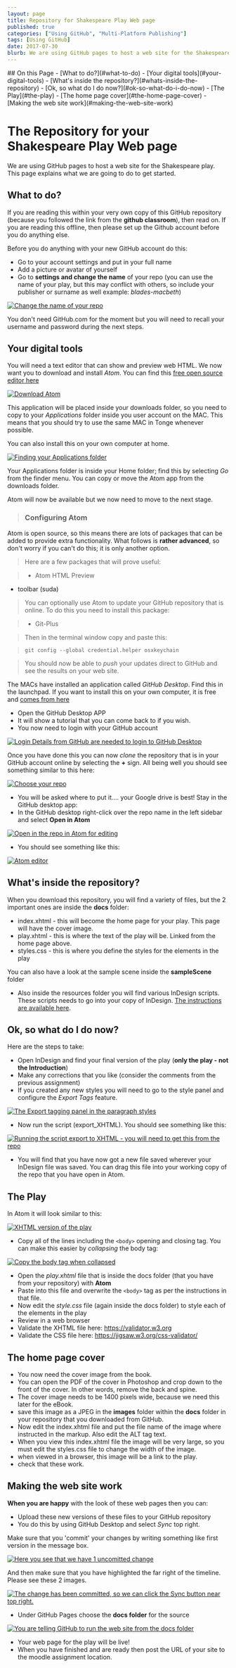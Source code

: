 ```yaml
---
layout: page
title: Repository for Shakespeare Play Web page
published: true
categories: ["Using GitHub", "Multi-Platform Publishing"]
tags: [Using GitHub]
date: 2017-07-30
blurb: We are using GitHub pages to host a web site for the Shakespeare play. This page explains what we are going to do to get started.
---
```

<!-- TOC depthFrom:2 depthTo:2 withLinks:1 updateOnSave:1 orderedList:0 -->
<section class='toc'>
## On this Page
- [What to do?](#what-to-do)
- [Your digital tools](#your-digital-tools)
- [What's inside the repository?](#whats-inside-the-repository)
- [Ok, so what do I do now?](#ok-so-what-do-i-do-now)
- [The Play](#the-play)
- [The home page cover](#the-home-page-cover)
- [Making the web site work](#making-the-web-site-work)

</section><!-- /TOC -->

# The Repository for your Shakespeare Play Web page

We are using GitHub pages to host a web site for the Shakespeare play. This page explains what we are going to do to get started.

## What to do?
If you are reading this within your very own copy of this GitHub repository (because you followed the link from the **github classroom**), then read on. If you are reading this offline, then please set up the Github account before you do anything else.

Before you do anything with your new GitHub account do this:

- Go to your account settings and put in your full name
- Add a picture or avatar of yourself
- Go to **settings and change the name** of your repo (you can use the name of your play, but this may conflict with others, so include your publisher or surname as well example: _blades-macbeth_)

[![Change the name of your repo](/images/2017/01/changethenameofRepo.png)](/images/2017/01/changethenameofRepo.png)

You don't need GitHub.com for the moment but you will need to recall your username and password during the next steps.

## Your digital tools
You will need a text editor that can show and preview web HTML. We now want you to download and install _Atom_. You can find this [free open source editor here][9ef5b049]

  [9ef5b049]: https://atom.io "grab Atom"

[![Download Atom](/images/2017/01/downloadAtom.png)](/images/2017/01/downloadAtom.png)

This application will be placed inside your downloads folder, so you need to copy to your _Applications_ folder inside you user account on the MAC. This means that you should try to use the same MAC in Tonge whenever possible.

You can also install this on your own computer at home.

[![Finding your Applications folder](/images/2017/01/yourHomefolder.png)](/images/2017/01/yourHomefolder.png)

Your Applications folder is inside your Home folder; find this by selecting _Go_ from the finder menu. You can copy or move the Atom app from the downloads folder.

Atom will now be available but we now need to move to the next stage.

> ### Configuring Atom
Atom is open source, so this means there are lots of packages that can be added to provide extra functionality. What follows is **rather advanced**, so don't worry if you can't do this; it is only another option.

> Here are a few packages that will prove useful:

> - Atom HTML Preview
- toolbar (suda)

> You can optionally use Atom to update your GitHub repository that is online. To do this you need to install this package:

> - Git-Plus

> Then in the terminal window copy and paste this:

> `git config --global credential.helper osxkeychain`

> You should now be able to _push_ your updates direct to GitHub and see the results on your web site.

The MACs have installed an application called _GitHub Desktop_. Find this in the launchpad. If you want to install this on your own computer, it is free and [comes from here][c6de3c27]

  [c6de3c27]: https://desktop.github.com "grab GithUb Desktop"

- Open the GitHub Desktop APP
- It will show a tutorial that you can come back to if you wish.
- You now need to login with your GitHub account


[![Login Details from GitHub are needed to login to GitHub Desktop](/images/2017/01/providetourLoginDetailsfromGitHub.png)](/images/2017/01/providetourLoginDetailsfromGitHub.png)

Once you have done this you can now _clone_ the repository that is in your GitHub account online by selecting the **+** sign. All being well you should see something similar to this here:

[![Choose your repo](/images/2017/01/clone.png)](/images/2017/01/clone.png)


- You will be asked where to put it…. your Google drive is best! Stay in the GitHub desktop app:
- In the GitHub desktop right-click over the repo name in the left sidebar and select **Open in Atom**

[![Open in the repo in Atom for editing](/images/2017/01/openyourrepoinAtom.png)](/images/2017/01/openyourrepoinAtom.png)

- You should see something like this:

[![Atom editor](/images/2017/01/atom.png)](/images/2017/01/atom.png)

## What's inside the repository?
When you download this repository, you will find a variety of files, but the 2 important ones are inside the **docs** folder:

- index.xhtml - this will become the home page for your play. This page will have the cover image.
- play.xhtml - this is where the text of the play will be. Linked from the home page above.
- styles.css -  this is where you define the styles for the elements in the play

You can also have a look at the sample scene inside the **sampleScene** folder

- Also inside the resources folder you will find various InDesign scripts. These scripts needs to go into your copy of InDesign. [The instructions are available here][8a498dac].

  [8a498dac]: resources/README.md "help with the scripts"

## Ok, so what do I do now?
Here are the steps to take:

- Open InDesign and find your final version of the play (**only the play - not the Introduction**)
- Make any corrections that you like (consider the comments from the previous assignment)
- If you created any new styles you will need to go to the style panel and configure the _Export Tags_ feature.

[![The Export tagging panel in the paragraph styles](/images/2017/01/export_tagging.png)](/images/2017/01/export_tagging.png)

- Now run the script (export_XHTML). You should see something like this:

[![Running the script export to XHTML - you will need to get this from the repo](/images/2017/01/export_toXHTML.png)](/images/2017/01/export_toXHTML.png)

- You will find that you have now got a new file saved wherever your InDesign file was saved. You can drag this file into your working copy of the repo that you have open in Atom.

## The Play

In Atom it will look similar to this:

[![XHTML version of the play](/images/2017/01/yourexportedplay.png)](/images/2017/01/yourexportedplay.png)

- Copy all of the lines including the `<body>` opening and closing tag. You can make this easier by _collapsing_ the body tag:

[![Copy the body tag when collapsed](/images/2017/01/copycollapsedBody_tag.png)](/images/2017/01/copycollapsedBody_tag.png)


- Open the _play.xhtml_ file that is inside the docs folder (that you have from your repository) with **Atom**
- Paste into this file and overwrite the `<body>` tag as per the instructions in that file.
- Now edit the _style.css_ file (again inside the docs folder) to style each of the elements in the play
- Review in a web browser
- Validate the XHTML file here: https://validator.w3.org
- Validate the CSS file here: https://jigsaw.w3.org/css-validator/

## The home page cover
- You now need the cover image from the book.
- You can open the PDF of the cover in Photoshop and crop down to the front of the cover. In other words, remove the back and spine.
- The cover image needs to be 1400 pixels wide, because we need this later for the eBook.
- save this image as a JPEG in the **images** folder within the **docs** folder in your repository that you downloaded from GitHub.
- Now edit the index.xhtml file and put the file name of the image where instructed in the markup. Also edit the ALT tag text.
- When you view this index.xhtml file the image will be very large, so you must edit the styles.css file to change the width of the image.
- when viewed in a browser, this image will be a link to the play.
- check that these work.

## Making the web site work
**When you are happy** with the look of these web pages then you can:
- Upload these new versions of these files to your GitHub repository
- You do this by using GitHub Desktop and select _Sync_ top right.

Make sure that you 'commit' your changes by writing something like first version in the message box.

[![Here you see that we have 1 uncomitted change](/images/2017/02/githubdesktop1.png)](/images/2017/02/githubdesktop1.png)

And then make sure that you have highlighted the far right of the timeline. Please see these 2 images.

[![The change has been committed, so we can click the Sync button near top right.](/images/2017/02/githubdesktop2.png)](/images/2017/02/githubdesktop2.png)

- Under GitHub Pages choose the **docs folder** for the source

[![You are telling GitHub to run the web site from the docs folder](/images/2017/01/choose_docsfolder.png)](/images/2017/01/choose_docsfolder.png)

- Your web page for the play will be live!
- When you have finished and are ready then post the URL of your site to the moodle assignment location.
